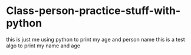 # Class-person-practice-stuff-with-python
this is just me using python to print my age and person name
this is a test algo to print my name and age
